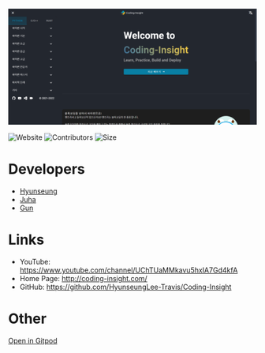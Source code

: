 ![Screenshot Home](/website/static/pwa/screenshot/screenshot-home.png)

<span>![Website](https://img.shields.io/website?down_color=red&down_message=offline&up_color=%23097FA4&up_message=online&url=https%3A%2F%2Fwww.coding-insight.com&style=for-the-badge)</span>
<span>![Contributors](https://img.shields.io/github/contributors/HyunseungLee-Travis/Coding-Insight?style=for-the-badge)</span>
<span>![Size](https://img.shields.io/github/languages/code-size/HyunseungLee-Travis/Coding-Insight?style=for-the-badge)</span>

# Developers

- [Hyunseung](https://github.com/HyunseungLee-Travis)
- [Juha](https://github.com/GMTT902)
- [Gun](https://github.com/kimgun1217)

# Links

- YouTube: https://www.youtube.com/channel/UChTUaMMkavu5hxIA7Gd4kfA
- Home Page: http://coding-insight.com/
- GitHub: https://github.com/HyunseungLee-Travis/Coding-Insight

# Other

[Open in Gitpod](https://hyunseungleetra-codingin-kgg26mbu8wo.ws-us27.gitpod.io/)
